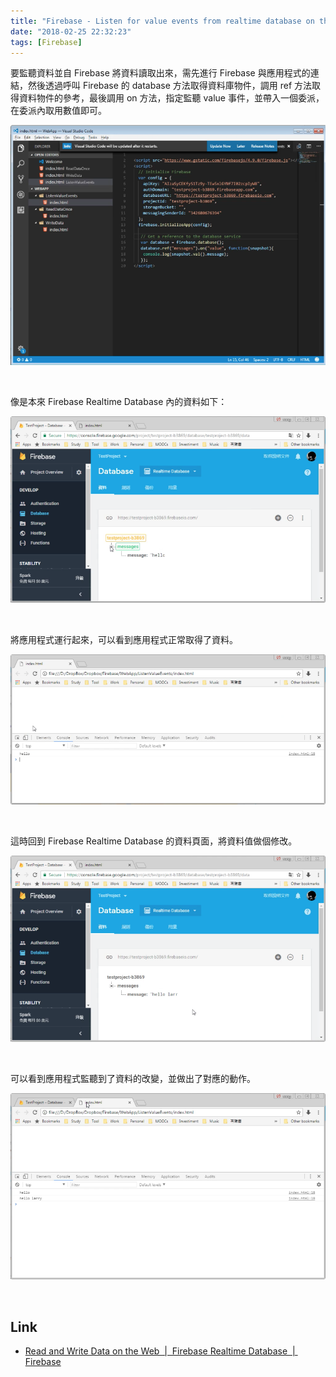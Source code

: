 ```yaml
---
title: "Firebase - Listen for value events from realtime database on the web"
date: "2018-02-25 22:32:23"
tags: [Firebase]
---
```



要監聽資料並自 Firebase 將資料讀取出來，需先進行 Firebase 與應用程式的連結，然後透過呼叫 Firebase 的 database 方法取得資料庫物件，調用 ref 方法取得資料物件的參考，最後調用 on 方法，指定監聽 value 事件，並帶入一個委派，在委派內取用數值即可。  

<!-- More -->

![1.png](1.png)
 
<br/>


像是本來 Firebase Realtime Database 內的資料如下：  

![2.png](2.png)
 
<br/>


將應用程式運行起來，可以看到應用程式正常取得了資料。  

![3.png](3.png)
 
<br/>


這時回到 Firebase Realtime Database 的資料頁面，將資料值做個修改。  

![4.png](4.png)
 
<br/>


可以看到應用程式監聽到了資料的改變，並做出了對應的動作。  

![5.png](5.png)
 
<br/>


Link
----
* [Read and Write Data on the Web  |  Firebase Realtime Database  |  Firebase](https://firebase.google.com/docs/database/web/read-and-write)
